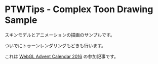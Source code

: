 # PTWTips - Complex Toon Drawing Sample

スキンモデルとアニメーションの描画のサンプルです。

ついでにトゥーンレンダリングもどきも行います。

これは [WebGL Advent Calendar 2016](http://qiita.com/advent-calendar/2016/webgl) の参加記事です。
